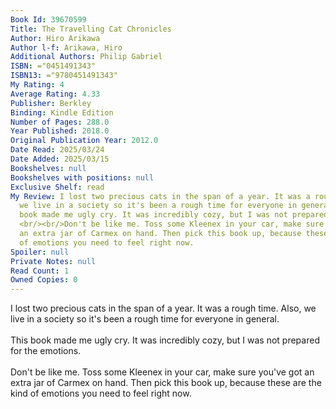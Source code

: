 ```yaml
---
Book Id: 39670599
Title: The Travelling Cat Chronicles
Author: Hiro Arikawa
Author l-f: Arikawa, Hiro
Additional Authors: Philip Gabriel
ISBN: ="0451491343"
ISBN13: ="9780451491343"
My Rating: 4
Average Rating: 4.33
Publisher: Berkley
Binding: Kindle Edition
Number of Pages: 288.0
Year Published: 2018.0
Original Publication Year: 2012.0
Date Read: 2025/03/24
Date Added: 2025/03/15
Bookshelves: null
Bookshelves with positions: null
Exclusive Shelf: read
My Review: I lost two precious cats in the span of a year. It was a rough time. Also,
  we live in a society so it's been a rough time for everyone in general. <br/><br/>This
  book made me ugly cry. It was incredibly cozy, but I was not prepared for the emotions.
  <br/><br/>Don't be like me. Toss some Kleenex in your car, make sure you've got
  an extra jar of Carmex on hand. Then pick this book up, because these are the kind
  of emotions you need to feel right now.
Spoiler: null
Private Notes: null
Read Count: 1
Owned Copies: 0
---
```


I lost two precious cats in the span of a year. It was a rough time. Also, we live in a society so it's been a rough time for everyone in general. <br/><br/>This book made me ugly cry. It was incredibly cozy, but I was not prepared for the emotions. <br/><br/>Don't be like me. Toss some Kleenex in your car, make sure you've got an extra jar of Carmex on hand. Then pick this book up, because these are the kind of emotions you need to feel right now.